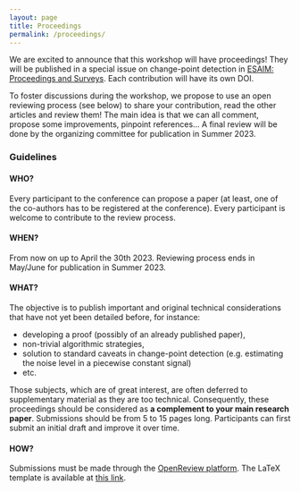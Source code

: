 ```yaml
---
layout: page
title: Proceedings
permalink: /proceedings/
---
```


We are excited to announce that this workshop will have proceedings!
They will be published in a special issue on change-point detection in [ESAIM: Proceedings and Surveys](https://www.esaim-proc.org/).
Each contribution will have its own DOI.

To foster discussions during the workshop, we propose to use an open reviewing process (see below) to share your contribution, read the other articles and review them!
The main idea is that we can all comment, propose some improvements, pinpoint references...
A final review will be done by the organizing committee for publication in Summer 2023.
 
### Guidelines
 
#### WHO?
Every participant to the conference can propose a paper (at least, one of the co-authors has to be registered at the conference).
Every participant is welcome to contribute to the review process.
 
#### WHEN?
From now on up to April the 30th 2023.
Reviewing process ends in May/June for publication in Summer 2023.
 
#### WHAT?
The objective is to publish important and original technical considerations that have not yet been detailed before, for instance:

- developing a proof (possibly of an already published paper),
- non-trivial algorithmic strategies,
- solution to standard caveats in change-point detection (e.g. estimating the noise level in a piecewise constant signal)
- etc.

Those subjects, which are of great interest, are often deferred to supplementary material as they are too technical.
Consequently, these proceedings should be considered as **a complement to your main research paper**.
Submissions should be from 5 to 15 pages long.
Participants can first submit an initial draft and improve it over time.

#### HOW?
Submissions must be made through the [OpenReview platform](https://openreview.net/group?id=PSCP%2F2023%2FWorkshop).
The LaTeX template is available at [this link](https://plmbox.math.cnrs.fr/f/c7201a6bf8ce43eda041/).

